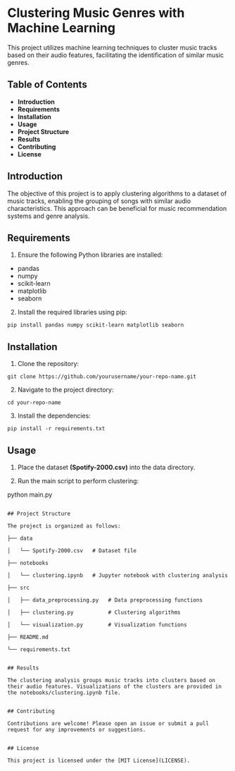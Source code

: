 # Clustering Music Genres with Machine Learning

This project utilizes machine learning techniques to cluster music tracks based on their audio features, facilitating the identification of similar music genres.

## Table of Contents

* **Introduction**
* **Requirements**
* **Installation**
* **Usage**
* **Project Structure**
* **Results**
* **Contributing**
* **License**

## Introduction

The objective of this project is to apply clustering algorithms to a dataset of music tracks, enabling the grouping of songs with similar audio characteristics. This approach can be beneficial for music recommendation systems and genre analysis.

## Requirements

1. Ensure the following Python libraries are installed:
* pandas
* numpy
* scikit-learn
* matplotlib
* seaborn
  
2. Install the required libraries using pip:
```
pip install pandas numpy scikit-learn matplotlib seaborn
```

## Installation

1. Clone the repository:
```
git clone https://github.com/yourusername/your-repo-name.git
```

2. Navigate to the project directory:
```
cd your-repo-name
```

3. Install the dependencies:
```
pip install -r requirements.txt
```

## Usage

1. Place the dataset **(Spotify-2000.csv)** into the data directory.

2. Run the main script to perform clustering:

python main.py
```

## Project Structure

The project is organized as follows:

├── data

│   └── Spotify-2000.csv   # Dataset file

├── notebooks

│   └── clustering.ipynb   # Jupyter notebook with clustering analysis

├── src

│   ├── data_preprocessing.py   # Data preprocessing functions

│   ├── clustering.py           # Clustering algorithms

│   └── visualization.py        # Visualization functions

├── README.md

└── requirements.txt


## Results

The clustering analysis groups music tracks into clusters based on their audio features. Visualizations of the clusters are provided in the notebooks/clustering.ipynb file.


## Contributing

Contributions are welcome! Please open an issue or submit a pull request for any improvements or suggestions.


## License

This project is licensed under the [MIT License](LICENSE).




